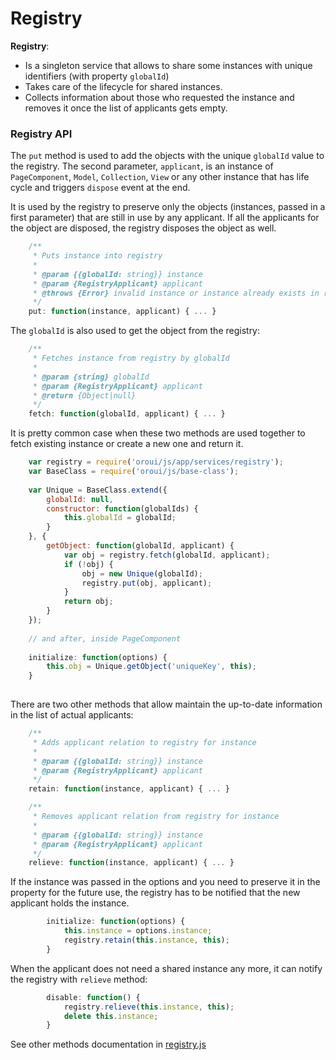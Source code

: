 # Registry

**Registry**:
 - Is a singleton service that allows to share some instances with unique identifiers (with property `globalId`)
 - Takes care of the lifecycle for shared instances.
 - Collects information about those who requested the instance and removes it once the list of applicants gets empty. 

### Registry API

The `put` method is used to add the objects with the unique `globalId` value to the registry.
The second parameter, `applicant`, is an instance of `PageComponent`, `Model`, `Collection`, `View` or any other instance that has life cycle and triggers `dispose` event at the end.

It is used by the registry to preserve only the objects (instances, passed in a first parameter) that are still in use by any applicant. If all the applicants for the object are disposed, the registry disposes the object as well.                                      

```js
    /**
     * Puts instance into registry
     *
     * @param {{globalId: string}} instance
     * @param {RegistryApplicant} applicant
     * @throws {Error} invalid instance or instance already exists in registry
     */
    put: function(instance, applicant) { ... }
```

The `globalId` is also used to get the object from the registry:

```js
    /**
     * Fetches instance from registry by globalId
     *
     * @param {string} globalId
     * @param {RegistryApplicant} applicant
     * @return {Object|null}
     */
    fetch: function(globalId, applicant) { ... }
```

It is pretty common case when these two methods are used together to fetch existing instance or create a new one and return it.

```js    
    var registry = require('oroui/js/app/services/registry');
    var BaseClass = require('oroui/js/base-class');
    
    var Unique = BaseClass.extend({
        globalId: null,
        constructor: function(globalIds) {
            this.globalId = globalId;
        }
    }, {
        getObject: function(globalId, applicant) {
            var obj = registry.fetch(globalId, applicant); 
            if (!obj) {
                obj = new Unique(globalId);
                registry.put(obj, applicant);
            }
            return obj;
        }
    });
    
    // and after, inside PageComponent
    
    initialize: function(options) {
        this.obj = Unique.getObject('uniqueKey', this);
    }
    
```

There are two other methods that allow maintain the up-to-date information in the list of actual applicants:

```js
    /**
     * Adds applicant relation to registry for instance
     *
     * @param {{globalId: string}} instance
     * @param {RegistryApplicant} applicant
     */
    retain: function(instance, applicant) { ... }

    /**
     * Removes applicant relation from registry for instance
     *
     * @param {{globalId: string}} instance
     * @param {RegistryApplicant} applicant
     */
    relieve: function(instance, applicant) { ... }
```
If the instance was passed in the options and you need to preserve it in the property for the future use, the
registry has to be notified that the new applicant holds the instance.

```js
        initialize: function(options) {
            this.instance = options.instance;
            registry.retain(this.instance, this); 
        }
```

When the applicant does not need a shared instance any more, it can notify the registry with `relieve` method:

```js
        disable: function() {
            registry.relieve(this.instance, this);
            delete this.instance;
        }
```

See other methods documentation in [registry.js](../../../public/js/app/services/registry/registry.js)
